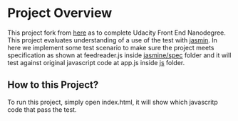 # Project Overview

This project fork from [here](https://github.com/udacity/frontend-nanodegree-feedreader) as to complete Udacity Front End Nanodegree. This project evaluates understanding of a use of the test with [jasmin](https://jasmine.github.io/). In here we implement some test scenario to make sure the project meets specification as shown at feedreader.js inside [jasmine/spec](https://github.com/ipaddr/frontend-nanodegree-feedreader/tree/master/jasmine/spec) folder and it will test against original javascript code at app.js inside [js](https://github.com/ipaddr/frontend-nanodegree-feedreader/tree/master/js) folder.


## How to this Project?

To run this project, simply open index.html, it will show which javascritp code that pass the test.

